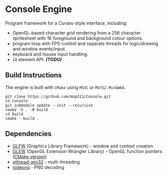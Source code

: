 
# Console Engine
Program framework for a Curses-style interface, including:
- OpenGL-based character grid rendering from a 256 character spritesheet with 16 foreground and background colour options.
- program loop with FPS-control and separate threads for logic/drawing and window events/input.
- keyboard and mouse input handling.
- UI element API. _**(TODO)**_

## Build Instructions
The engine is built with `CMake` using `MSVC` or `MSYS2-MinGW64`.
```
git clone https://github.com/Hop311/Console.git
cd Console
git submodule update --init --recursive
cmake -S . -B build
cd build
cmake --build .
```

## Dependencies
- [GLFW](https://www.glfw.org/) (Graphics Library Framework) - window and context creation
- [GLEW](https://glew.sourceforge.net/) (OpenGL Extension Wrangler Library) - OpenGL function pointers ([CMake version](https://github.com/Perlmint/glew-cmake))
- [pthread-win32](https://github.com/GerHobbelt/pthread-win32) - multi-threading
- [lodepng](https://lodev.org/lodepng/) - PNG decoding
